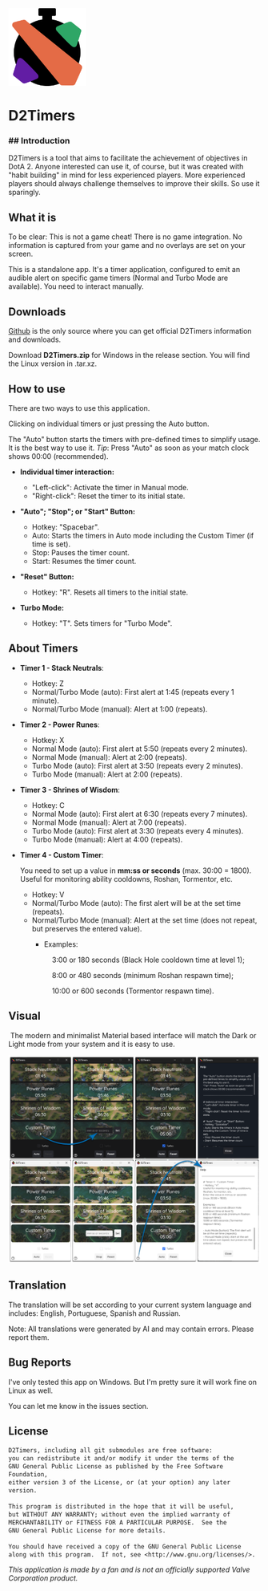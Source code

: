 <img title="" src="assets/icon.png" alt="" data-align="left" width="155">

# D2Timers

### ## Introduction

D2Timers is a tool that aims to facilitate the achievement of objectives in DotA 2. Anyone interested can use it, of course, but it was created with "habit building" in mind for less experienced players. More experienced players should always challenge themselves to improve their skills. So use it sparingly.

## What it is

To be clear: This is not a game cheat! There is no game integration. No information is captured from your game and no overlays are set on your screen.

This is a standalone app. It's a timer application, configured to emit an audible alert on specific game timers (Normal and Turbo Mode are available). You need to interact manually.

## Downloads

[Github](https://github.com/thyagoleao/d2timers/releases) is the only source where you can get official D2Timers information and downloads.

Download **D2Timers.zip** for Windows in the release section. You will find the Linux version in .tar.xz.

## How to use

There are two ways to use this application.

Clicking on individual timers or just pressing the Auto button.

The "Auto" button starts the timers with pre-defined times to simplify usage. It is the best way to use it. *Tip*: Press "Auto" as soon as your match clock shows 00:00 (recommended).

- **Individual timer interaction:**
  
  - "Left-click": Activate the timer in Manual mode.
  - "Right-click": Reset the timer to its initial state.

- **"Auto"; "Stop"; or "Start" Button:**
  
  - Hotkey: "Spacebar".
  - Auto: Starts the timers in Auto mode including the Custom Timer (if time is set).
  - Stop: Pauses the timer count.
  - Start: Resumes the timer count.

- **"Reset" Button:**
  
  - Hotkey: "R". Resets all timers to the initial state.

- **Turbo Mode:**
  
  - Hotkey: "T". Sets timers for "Turbo Mode".

## About Timers

- **Timer 1 - Stack Neutrals**:
  
  - Hotkey: Z
  - Normal/Turbo Mode (auto): First alert at 1:45 (repeats every 1 minute).
  - Normal/Turbo Mode (manual): Alert at 1:00 (repeats).

- **Timer 2 - Power Runes**:
  
  - Hotkey: X
  - Normal Mode (auto): First alert at 5:50 (repeats every 2 minutes).
  - Normal Mode (manual): Alert at 2:00 (repeats).
  - Turbo Mode (auto): First alert at 3:50 (repeats every 2 minutes).
  - Turbo Mode (manual): Alert at 2:00 (repeats).

- **Timer 3 - Shrines of Wisdom**:
  
  - Hotkey: C
  - Normal Mode (auto): First alert at 6:30 (repeats every 7 minutes).
  - Normal Mode (manual): Alert at 7:00 (repeats).
  - Turbo Mode (auto): First alert at 3:30 (repeats every 4 minutes).
  - Turbo Mode (manual): Alert at 4:00 (repeats).

- **Timer 4 - Custom Timer**: 
  
  You need to set up a value in **mm:ss or seconds** (max. 30:00 = 1800). Useful for monitoring ability cooldowns, Roshan, Tormentor, etc.
  
  - Hotkey: V
  - Normal/Turbo Mode (auto): The first alert will be at the set time (repeats).
  - Normal/Turbo Mode (manual): Alert at the set time (does not repeat, but preserves the entered value).
    - Examples:
      
          3:00 or 180 seconds (Black Hole cooldown time at level 1);
      
          8:00 or 480 seconds (minimum Roshan respawn time);
      
          10:00 or 600 seconds (Tormentor respawn time).

## Visual

 The modern and minimalist Material based interface will match the Dark or Light mode from your system and it is easy to use.

<img title="" src="screenshots/interface_v1.1.1.png" alt="" data-align="left" width="960">

## Translation

The translation will be set according to your current system language and includes: English, Portuguese, Spanish and Russian.

Note: All translations were generated by AI and may contain errors. Please report them.

## Bug Reports

I've only tested this app on Windows. But I'm pretty sure it will work fine on Linux as well.

You can let me know in the issues section.

## License

    D2Timers, including all git submodules are free software:
    you can redistribute it and/or modify it under the terms of the
    GNU General Public License as published by the Free Software Foundation,
    either version 3 of the License, or (at your option) any later version.
    
    This program is distributed in the hope that it will be useful,
    but WITHOUT ANY WARRANTY; without even the implied warranty of
    MERCHANTABILITY or FITNESS FOR A PARTICULAR PURPOSE.  See the
    GNU General Public License for more details.
    
    You should have received a copy of the GNU General Public License
    along with this program.  If not, see <http://www.gnu.org/licenses/>.

*This application is made by a fan and is not an officially supported Valve Corporation product.*
